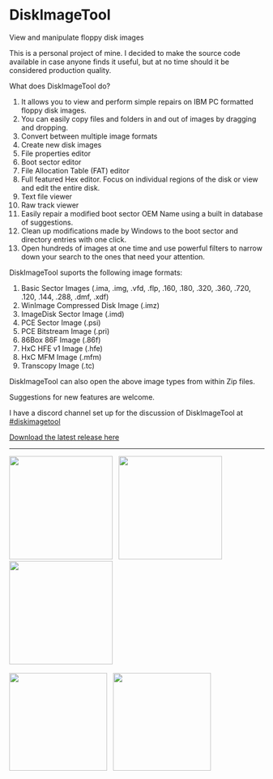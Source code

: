 # DiskImageTool
View and manipulate floppy disk images

This is a personal project of mine.  I decided to make the source code available in case anyone finds it useful, but at no time should it be considered production quality.

What does DiskImageTool do?

1. It allows you to view and perform simple repairs on IBM PC formatted floppy disk images.
2. You can easily copy files and folders in and out of images by dragging and dropping.
3. Convert between multiple image formats
4. Create new disk images
5. File properties editor
6. Boot sector editor
7. File Allocation Table (FAT) editor
8. Full featured Hex editor.  Focus on individual regions of the disk or view and edit the entire disk.
9. Text file viewer
10. Raw track viewer
11. Easily repair a modified boot sector OEM Name using a built in database of suggestions.
12. Clean up modifications made by Windows to the boot sector and directory entries with one click.
13. Open hundreds of images at one time and use powerful filters to narrow down your search to the ones that need your attention.

DiskImageTool suports the following image formats:
1. Basic Sector Images (.ima, .img, .vfd, .flp, .160, .180, .320, .360, .720, .120, .144, .288, .dmf, .xdf)
2. WinImage Compressed Disk Image (.imz)
3. ImageDisk Sector Image (.imd)
4. PCE Sector Image (.psi)
5. PCE Bitstream Image (.pri)
6. 86Box 86F Image (.86f)
7. HxC HFE v1 Image (.hfe)
8. HxC MFM Image (.mfm)
9. Transcopy Image (.tc)

DiskImageTool can also open the above image types from within Zip files.

Suggestions for new features are welcome.

I have a discord channel set up for the discussion of DiskImageTool at [#diskimagetool](https://discord.gg/7BNMJuf4CR)

[Download the latest release here](https://github.com/Digitoxin1/DiskImageTool/releases/latest)

---

<img src="https://github.com/user-attachments/assets/0fcb62da-5853-4f97-a20e-7e5db8e23aad" height="204">&nbsp;&nbsp;
<img src="https://github.com/user-attachments/assets/4e4afab9-e869-42bd-a2d3-ffb9cb93b836" height="204">&nbsp;&nbsp;
<img src="https://github.com/user-attachments/assets/71d62245-b98b-4e5c-88a8-81ebbdb2b045" height="204">
<br><br>
<img src="https://github.com/user-attachments/assets/17b94e20-a136-476f-bbb7-95558a433aa7" height="193">&nbsp;&nbsp;
<img src="https://github.com/user-attachments/assets/4bee7e29-0faf-4418-8488-031c3814becc" height="193">

